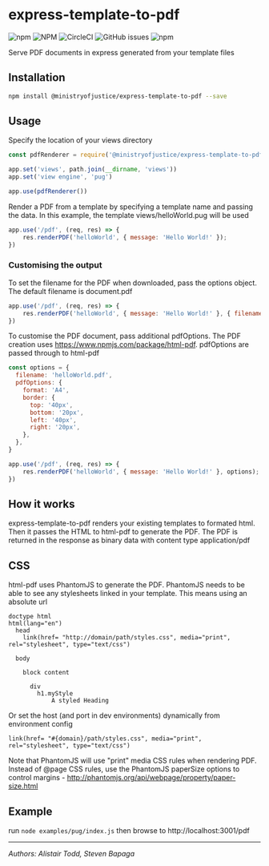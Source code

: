 # express-template-to-pdf

![npm](https://img.shields.io/npm/v/@ministryofjustice/express-template-to-pdf.svg)
![NPM](https://img.shields.io/npm/l/@ministryofjustice/express-template-to-pdf.svg)
![CircleCI](https://img.shields.io/circleci/build/github/ministryofjustice/express-template-to-pdf.svg?token=28e722a92c0624929ca5456f9944c716f0c29ad1)
![GitHub issues](https://img.shields.io/github/issues/ministryofjustice/express-template-to-pdf.svg)
![npm](https://img.shields.io/npm/dm/@ministryofjustice/express-template-to-pdf.svg)

Serve PDF documents in express generated from your template files

## Installation
```bash
npm install @ministryofjustice/express-template-to-pdf --save
```

## Usage
Specify the location of your views directory
```javascript
const pdfRenderer = require('@ministryofjustice/express-template-to-pdf')

app.set('views', path.join(__dirname, 'views'))
app.set('view engine', 'pug')

app.use(pdfRenderer())
```

Render a PDF from a template by specifying a template name and passing the data. In this example, the template views/helloWorld.pug will be used

```javascript
app.use('/pdf', (req, res) => {
    res.renderPDF('helloWorld', { message: 'Hello World!' });
})
```


### Customising the output
To set the filename for the PDF when downloaded, pass the options object. The default filename is document.pdf

```javascript
app.use('/pdf', (req, res) => {
    res.renderPDF('helloWorld', { message: 'Hello World!' }, { filename: 'helloWorld.pdf' });
})
```

To customise the PDF document, pass additional pdfOptions. The PDF creation uses https://www.npmjs.com/package/html-pdf.
pdfOptions are passed through to html-pdf

```javascript
const options = {
  filename: 'helloWorld.pdf',
  pdfOptions: {
    format: 'A4',
    border: {
      top: '40px',
      bottom: '20px',
      left: '40px',
      right: '20px',
    },
  },
}

app.use('/pdf', (req, res) => {
    res.renderPDF('helloWorld', { message: 'Hello World!' }, options);
})

```
## How it works
express-template-to-pdf renders your existing templates to formated html. Then it passes the HTML to html-pdf to generate the PDF.
The PDF is returned in the response as binary data with content type application/pdf

## CSS
html-pdf uses PhantomJS to generate the PDF. PhantomJS needs to be able to see any stylesheets linked in your template.
This means using an absolute url

```jade
doctype html
html(lang="en")
  head
    link(href= "http://domain/path/styles.css", media="print", rel="stylesheet", type="text/css")

  body

    block content

      div
        h1.myStyle
            A styled Heading
```

Or set the host (and port in dev environments) dynamically from environment config

```jade
link(href= "#{domain}/path/styles.css", media="print", rel="stylesheet", type="text/css")
```

Note that PhantomJS will use "print" media CSS rules when rendering PDF. Instead of @page CSS rules, use the PhantomJS paperSize
options to control margins - http://phantomjs.org/api/webpage/property/paper-size.html

## Example
run `node examples/pug/index.js` then browse to http://localhost:3001/pdf


---

_Authors: Alistair Todd, Steven Bapaga_
